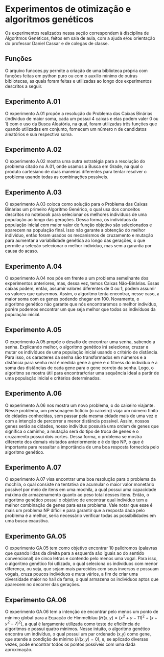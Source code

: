 # Experimentos de otimização e algoritmos genéticos

Os experimentos realizados nessa seção correspondem à disciplina de Algoritmos Genéticos, feitos em sala de aula, com a ajuda e/ou orientação do professor Daniel Cassar e de colegas de classe.

## Funções

O arquivo funcoes.py permite a criação de uma biblioteca própria com funções feitas em python puro ou com o auxílio mínimo de outras bibliotecas, as quais foram feitas e utilizadas ao longo dos experimentos descritos a seguir.

## Experimento A.01

O experimento A.01 propõe a resolução do Problema das Caixas Binárias (individuo de maior soma, cada um possui 4 caixas e elas podem valer 0 ou 1) com o uso da Busca Aleatória, na qual, foram utilizadas três funções que quando utilizadas em conjunto, fornecem um número n de candidatos aleatórios e sua respectiva soma.

## Experimento A.02

O experimento A.02 mostra uma outra estratégia para a resolução do problema citado no A.01, onde usamos a Busca em Grade, na qual o produto cartesiano de duas maneiras diferentes para tentar resolver o problema usando todas as combinações possíveis.

## Experimento A.03

O experimento A.03 coloca como solução para o Problema das Caixas Binárias um primeiro Algoritmo Genérico, o qual usa dos conceitos descritos no notebook para selecionar os melhores individuos de uma população ao longo das gerações. Dessa forma, os individuos da população inicial com maior valor de função objetivo são selecionados e aparecem na população final. Isso não garante a obtenção do melhor individuo, então foram usados os mecanismos de cruzamento e mutação para aumentar a variabilidade genética ao longo das gerações, o que permite a seleção selecionar o melhor individuo, mas sem a garantia por causa do acaso.

## Experimento A.04

O experimento A.04 nos põe em frente a um problema semelhante dos experimentos anteriores, mas, dessa vez, temos Caixas Não-Binárias. Essas caixas podem, então, assumir valores diferentes de 0 ou 1, podem assumir os valores que quisermos. Assim, o algoritmo tenta encontrar, nesse caso, a maior soma com os genes podendo chegar em 100. Novamente, o algoritmo genético não garante que nós encontraremos o melhor indivíduo, porém podemos encontrar um que seja melhor que todos os indivíduos da população inicial.

## Experimento A.05

O experimento A.05 propõe o desafio de encontrar uma senha, sabendo a senha. Explicando melhor, o algoritmo genético irá selecionar, cruzar e mutar os indivíduos de uma população inicial usando o critério de distância. Para isso, os caracteres da senha são transformados em números e a distância para senha real é medida gene à gene e o fitness do indivíduo é a soma das distâncias de cada gene para o gene correto da senha. Logo, o algoritmo se mostra útil para encontrar/criar uma sequência ideal a partir de uma população inicial e critérios determinados.

## Experimento A.06

O experimento A.06 nos mostra um novo problema, o do caixeiro viajante. Nesse problema, um personagem fictício (o caixeiro) viaja um número finito de cidades conhecidas, sem passar pela mesma cidade mais de uma vez e com a intenção de percorrer a menor distância possível. Assim, nossos genes serão as cidades, nosso indivíduo possuirá uma ordem de genes que significa o caminho, a mutação será do tipo de troca de genes e o cruzamento possui dois cortes. Dessa forma, o problema se mostra diferente dos demais visitados anteriormente e é do tipo NP, o que é importante para ressaltar a importância de uma boa resposta fornecida pelo algoritmo genético.

##  Experimento A.07

O experimento A.07 visa encontrar uma boa resolução para o problema da mochila, o qual consiste na tentativa de acumular o maior valor monetário possível por meio de itens em uma mochila, a qual possui uma capacidade máxima de armazenamento quanto ao peso total desses itens. Então, o algoritmo genético possui o objetivo de encontrar qual indivíduo tem a melhor combinação de genes para esse problema. Vale notar que esse é mais um problema NP difícil e para garantir que a resposta dada pelo problema é a melhor, seria necessário verificar todas as possibilidades em uma busca exaustiva.

## Experimento GA.05

O experimento GA.05 tem como objetivo encontrar 10 palídromos (palavras que quando lidas da direita para a esquerda são iguais ao do sentido convencional) de cinco letras e contendo pelo menos uma vogal. Para isso, o algoritmo genético foi utlizado, o qual seleciona os indivíduos com menor diferença, ou seja, que sejam mais parecidos com seus inversos e possuam vogais, cruza poucos indivíduos e muta vários, a fim de criar uma diversidade maior no hall da fama, o qual armazena os indivíduos aptos que aparecem no decorrer das gerações.

## Experimento GA.06

O experimento GA.06 tem a intenção de encontrar pelo menos um ponto de mínimo global para a Equação de Himmelblau ($H(x,y) = (x^2 + y - 11)^2 + (x + y^2 - 7)^2$), a qual é largamente utilizada como teste de eficiência de algoritmos e possui quatro mínimos. Nesse intuito, o algoritmo genético encontra um indivíduo, o qual possui um par ordenado (x,y) como gene, que atende a condição de mínimo ($H(x,y) = 0$), e, se aplicado diversas vezes, pode encontrar todos os pontos possíveis com uma dada aproximação.